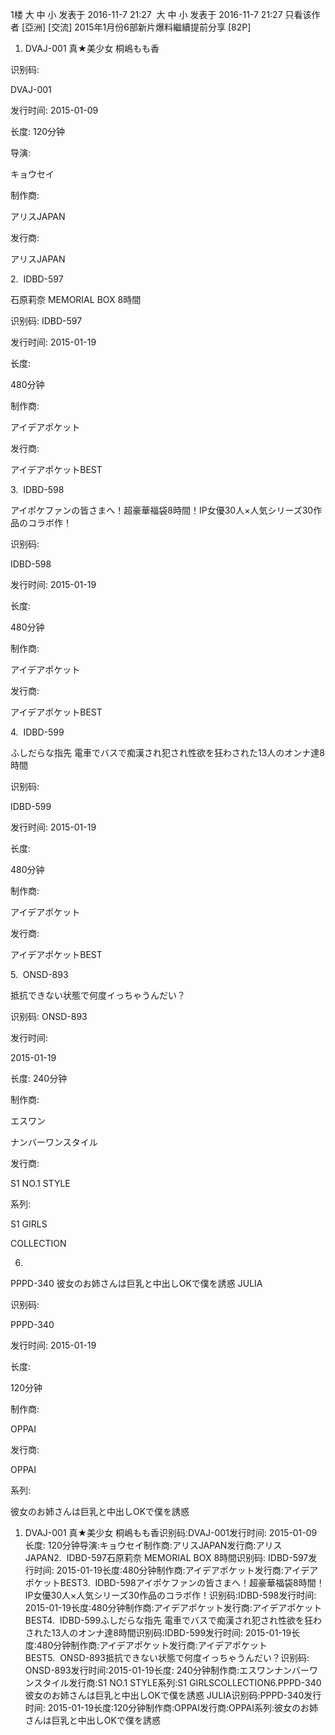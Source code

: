 1楼 大 中 小 发表于 2016-11-7 21:27  大 中 小 发表于 2016-11-7 21:27 只看该作者 [亞洲] [交流] 2015年1月份6部新片爆料繼續提前分享 [82P]

1. DVAJ-001 真★美少女 桐嶋もも香

 识别码: 

 DVAJ-001

 发行时间: 2015-01-09

 长度: 120分钟

 导演: 

 キョウセイ

 制作商:

 アリスJAPAN

 发行商:

 アリスJAPAN

 



 



 



 



 



 



 



 



 



 



 



 



 



 

 



 



 



 



 



 



 

 2.  IDBD-597 

 石原莉奈 MEMORIAL BOX 8時間

 识别码: IDBD-597

 发行时间: 2015-01-19

 长度: 

 480分钟

 制作商:

 アイデアポケット

 发行商:

 アイデアポケットBEST

 



 



 



 



 



 



 



 



 



 



 



 



 

 3.  IDBD-598 

 アイポケファンの皆さまへ！超豪華福袋8時間！IP女優30人×人気シリーズ30作品のコラボ作！

 识别码: 

 IDBD-598

 发行时间: 2015-01-19

 长度: 

 480分钟

 制作商:

 アイデアポケット

 发行商:

 アイデアポケットBEST

 



 



 



 



 



 



 



 



 



 



 



 



 

 4.  IDBD-599 

 ふしだらな指先 電車でバスで痴漢され犯され性欲を狂わされた13人のオンナ達8時間

 识别码: 

 IDBD-599

 发行时间: 2015-01-19

 长度: 

 480分钟

 制作商:

 アイデアポケット

 发行商:

 アイデアポケットBEST

 



 



 



 



 



 



 



 



 



 



 



 



 

 5.  ONSD-893 

 抵抗できない状態で何度イっちゃうんだい？

 识别码: ONSD-893

 发行时间: 

 2015-01-19

 长度: 240分钟

 制作商:

 エスワン 

 ナンバーワンスタイル

 发行商:

 S1 NO.1 STYLE

 系列:

 S1 GIRLS 

 COLLECTION

 



 



 



 



 



 



 



 



 



 



 

 6. 

 PPPD-340 彼女のお姉さんは巨乳と中出しOKで僕を誘惑 JULIA

 识别码: 

 PPPD-340

 发行时间: 2015-01-19

 长度: 

 120分钟

 制作商:

 OPPAI

 发行商:

 OPPAI

 系列:

 彼女のお姉さんは巨乳と中出しOKで僕を誘惑

 



 



 



 



 



 



 



 



 



 



 1. DVAJ-001 真★美少女 桐嶋もも香识别码:DVAJ-001发行时间: 2015-01-09长度: 120分钟导演:キョウセイ制作商:アリスJAPAN发行商:アリスJAPAN2.  IDBD-597石原莉奈 MEMORIAL BOX 8時間识别码: IDBD-597发行时间: 2015-01-19长度:480分钟制作商:アイデアポケット发行商:アイデアポケットBEST3.  IDBD-598アイポケファンの皆さまへ！超豪華福袋8時間！IP女優30人×人気シリーズ30作品のコラボ作！识别码:IDBD-598发行时间: 2015-01-19长度:480分钟制作商:アイデアポケット发行商:アイデアポケットBEST4.  IDBD-599ふしだらな指先 電車でバスで痴漢され犯され性欲を狂わされた13人のオンナ達8時間识别码:IDBD-599发行时间: 2015-01-19长度:480分钟制作商:アイデアポケット发行商:アイデアポケットBEST5.  ONSD-893抵抗できない状態で何度イっちゃうんだい？识别码: ONSD-893发行时间:2015-01-19长度: 240分钟制作商:エスワンナンバーワンスタイル发行商:S1 NO.1 STYLE系列:S1 GIRLSCOLLECTION6.PPPD-340 彼女のお姉さんは巨乳と中出しOKで僕を誘惑 JULIA识别码:PPPD-340发行时间: 2015-01-19长度:120分钟制作商:OPPAI发行商:OPPAI系列:彼女のお姉さんは巨乳と中出しOKで僕を誘惑